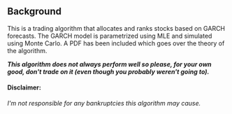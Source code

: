 ## **Background**
This is a trading algorithm that allocates and ranks stocks based on GARCH forecasts.
The GARCH model is parametrized using MLE and simulated using Monte Carlo.
A PDF has been included which goes over the theory of the algorithm.

**_This algorithm does not always perform well so please, for your own good, don't trade on it (even though you probably weren't going to)._**

#### **Disclaimer:**
*I'm not responsible for any bankruptcies this algorithm may cause.*
